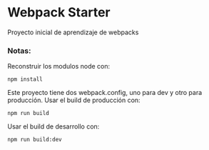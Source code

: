 # Webpack Starter

Proyecto inicial de aprendizaje de webpacks

### Notas:
Reconstruir los modulos node con:
```
npm install
````
Este proyecto tiene dos webpack.config, uno para dev y otro para producción.
Usar el build de producción con:
```
npm run build
```
Usar el build de desarrollo con:
```
npm run build:dev
```